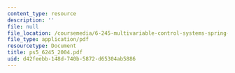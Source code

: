 ```yaml
---
content_type: resource
description: ''
file: null
file_location: /coursemedia/6-245-multivariable-control-systems-spring-2004/d42feebb148d740b5872d65304ab5886_ps5_6245_2004.pdf
file_type: application/pdf
resourcetype: Document
title: ps5_6245_2004.pdf
uid: d42feebb-148d-740b-5872-d65304ab5886
---
```

